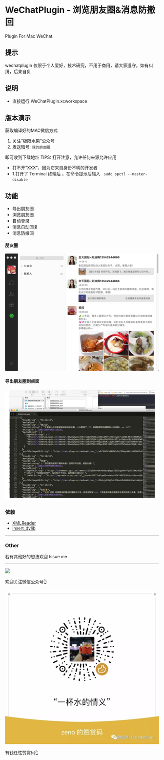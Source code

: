 # WeChatPlugin - 浏览朋友圈&消息防撤回

Plugin For Mac WeChat.
 
## 提示

wechatplugin 仅限于个人爱好，技术研究，不用于商用，请大家遵守。如有纠纷，后果自负

## 说明

*  直接运行 WeChatPlugin.xcworkspace

## 版本演示

获取编译好的MAC微信方式

1. 关注“极限水果”公众号
2. 发送暗号: `我的朋友圈`
 

即可收到下载地址
TIPS: 打开注意，允许任何来源允许应用

* 打不开“XXX”，因为它来自身份不明的开发者
* 1.打开了 Terminal 终端后 ，在命令提示后输入
` sudo spctl --master-disable`

## 功能
* 导出朋友圈 
* 浏览朋友圈
* 自动登录  
* 消息自动回复
* 消息防撤回 

#### 朋友圈

![朋友圈](./snap/wechattimeline@2x.png)


####  导出朋友圈到桌面
![导出朋友圈](./snap/outputtimeline@2x.png)
 
### 依赖

* [XMLReader](https://github.com/amarcadet/XMLReader)
* [insert_dylib](https://github.com/Tyilo/insert_dylib)

---
### Other

若有其他好的想法欢迎 Issue me

---
 
![](https://mp.weixin.qq.com/mp/qrcode?scene=10000004&size=102&__biz=MzA3ODQyNDM0Mg==&mid=2650847033&idx=1&sn=f2bee1644c748973b9e632758939c9f9)

欢迎关注微信公众号👆
 
 ![有钱任性欢迎打赏](snap/zanshangcode.jpg)
 
有钱任性赞赏码👆


